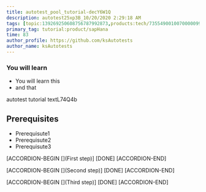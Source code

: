 ```yaml
---
title: autotest_pool_tutorial-decY6W1Q
description: autotest25xp3B_10/20/2020 2:29:18 AM
tags: [topic:139269250608756787992873,products:tech/73554900100700000996,tutorial:experience/advanced]
primary_tag: tutorial:product/sapHana
time: 83
author_profile: https://github.com/ksAutotests
author_name: ksAutotests
---
```

### You will learn
- You will learn this
- and that

autotest tutorial textL74Q4b

## Prerequisites
- Prerequisute1
- Prerequisute2
- Prerequisute3

[ACCORDION-BEGIN [](First step)]
[DONE]
[ACCORDION-END]

[ACCORDION-BEGIN [](Second step)]
[DONE]
[ACCORDION-END]

[ACCORDION-BEGIN [](Third step)]
[DONE]
[ACCORDION-END]

